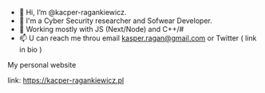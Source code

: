 - 👋 Hi, I’m @kacper-ragankiewicz. 
- 👀 I'm a Cyber Security researcher and Sofwear Developer.
- 🌱 Working mostly with JS (Next/Node) and C++/# 
- 📫 U can reach me throu email kasper.ragan@gmail.com or Twitter ( link in bio )

My personal website

link: https://kacper-ragankiewicz.pl

